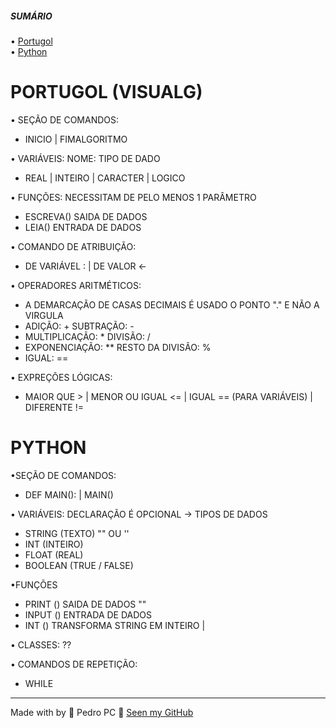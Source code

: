  <h5>SUMÁRIO</h5>
 • <a href="#portugol-visualg">Portugol</a><br>
 • <a href="#python">Python</a>
 
 # PORTUGOL (VISUALG)
 • SEÇÃO DE COMANDOS:
 - INICIO | FIMALGORITMO

 • VARIÁVEIS: NOME: TIPO DE DADO		
- REAL | INTEIRO | CARACTER | LOGICO  

 • FUNÇÕES: NECESSITAM DE PELO MENOS 1 PARÂMETRO
 - ESCREVA() SAIDA DE DADOS 
 - LEIA() ENTRADA DE DADOS
	
• COMANDO DE ATRIBUIÇÃO:
 - DE VARIÁVEL : | DE VALOR <-

 • OPERADORES ARITMÉTICOS:
 - A DEMARCAÇÃO DE CASAS DECIMAIS É USADO O PONTO "." E NÃO A VIRGULA
 - ADIÇÃO: + 		SUBTRAÇÃO: -
 - MULTIPLICAÇÃO: * 	DIVISÃO: /
 - EXPONENCIAÇÃO: **	RESTO DA DIVISÃO: %
 - IGUAL: ==

 • EXPREÇÕES LÓGICAS:
 - MAIOR QUE > | MENOR OU IGUAL <= | IGUAL == (PARA VARIÁVEIS) | DIFERENTE !=

 # PYTHON
 •SEÇÃO DE COMANDOS:
 - DEF MAIN(): | MAIN()

 • VARIÁVEIS: DECLARAÇÃO É OPCIONAL
 -> TIPOS DE DADOS	
 - STRING (TEXTO) "" OU '' 
 - INT (INTEIRO)
 - FLOAT (REAL) 
 - BOOLEAN (TRUE / FALSE)

 •FUNÇÕES
 - PRINT () SAIDA DE DADOS ""
 - INPUT () ENTRADA DE DADOS
 - INT () TRANSFORMA STRING EM INTEIRO | 

 • CLASSES: ??

 • COMANDOS DE REPETIÇÃO:
 - WHILE

 ---
Made with by 💙 Pedro PC 👋 <a href="https://github.com/pedroliveirahm">Seen my GitHub</a>

	

